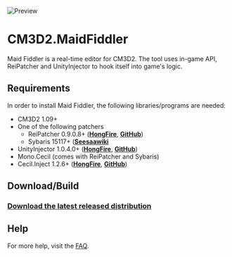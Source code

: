 ![Preview](https://raw.githubusercontent.com/denikson/CM3D2.MaidFiddler/master/thumbnail.png)
# CM3D2.MaidFiddler
Maid Fiddler is a real-time editor for CM3D2.
The tool uses in-game API, ReiPatcher and UnityInjector to hook itself into game's logic.

## Requirements
In order to install Maid Fiddler, the following libraries/programs are needed:
* CM3D2 1.09+
* One of the following patchers
    - ReiPatcher 0.9.0.8+ ([**HongFire**](http://www.hongfire.com/forum/showthread.php/444566-ReiPatcher-General-Purpose-Net-Assembly-Patcher), [**GitHub**](https://usagirei.github.io/#!/downloads/reipatcher/main))
    - Sybaris 15117+ ([**Seesaawiki**](http://seesaawiki.jp/cm3d2-mod/d/%a5%d7%a5%e9%a5%b0%a5%a4%a5%f3/%a4%b7%a4%d0%a4%ea%a4%b9#download)
* UnityInjector 1.0.4.0+ ([**HongFire**](http://www.hongfire.com/forum/showthread.php/444567-UnityInjector-Plugin-Powered-Unity-Code-Injector), [**GitHub**](https://usagirei.github.io/#!/downloads/unityinjector/main))
* Mono.Cecil (comes with ReiPatcher and Sybaris)
* Cecil.Inject 1.2.6+ ([**HongFire**](http://www.hongfire.com/forum/showthread.php/444581-Cecil-Inject-An-extension-to-Mono-Cecil-1-0-1), [**GitHub**](https://github.com/denikson/Mono.Cecil.Inject/releases))

## Download/Build
### [Download the latest released distribution](https://github.com/denikson/CM3D2.MaidFiddler/releases)

## Help
For more help, visit the [FAQ](https://github.com/denikson/CM3D2.MaidFiddler/wiki/FAQ).
